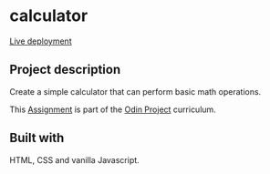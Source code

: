 # calculator

[Live deployment](https://walkermicah.github.io/calculator/)

## Project description

Create a simple calculator that can perform basic math operations.

This [Assignment](https://www.theodinproject.com/lessons/foundations-calculator) is part of the [Odin Project](https://www.theodinproject.com/) curriculum.

## Built with

HTML, CSS and vanilla Javascript.
